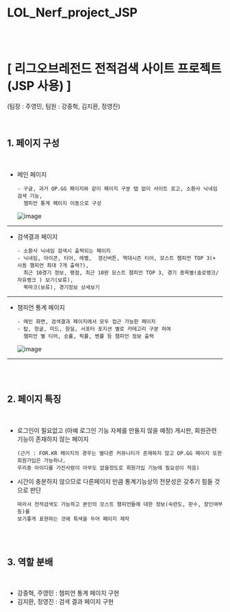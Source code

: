 # LOL_Nerf_project_JSP

<br>
<br>


<h1><b>[ 리그오브레전드 전적검색 사이트 프로젝트 (JSP 사용) ]</b></h1>

(팀장 : 주영민, 팀원 : 강중혁, 김지환, 정영진)

<br>

<h2><b>1. 페이지 구성 </b></h2>
<br>

  - 메인 페이지

        - 구글, 과거 OP.GG 페이지와 같이 페이지 구분 탭 없이 사이트 로고, 소환사 닉네임 검색 기능,
          챔피언 통계 페이지 이동으로 구성 
    ![image](https://user-images.githubusercontent.com/110506500/207396098-a981a414-419d-4d32-a209-af3f2dd1fc79.png)

***

  - 검색결과  페이지
  
        - 소환사 닉네임 검색시 출력되는 페이지
        - 닉네임, 아이콘, 티어, 레벨,  갱신버튼, 역대시즌 티어, 모스트 챔피언 TOP 3(+ 사용 챔피언 최대 7개 출력?),
          최근 10경기 정보, 평점, 최근 10판 모스트 챔피언 TOP 3, 경기 종목별(솔로랭크/자유랭크 ) 보기(보류), 
          북마크(보류), 경기정보 상세보기

***

  - 챔피언 통계 페이지
  
        - 메인 화면, 검색결과 페이지에서 모두 접근 가능한 페이지
        - 탑, 정글, 미드, 원딜, 서포터 포지션 별로 카테고리 구분 하여 
          챔피언 별 티어, 승률, 픽률, 벤률 등 챔피언 정보 출력
    ![image](https://user-images.githubusercontent.com/110506500/207396883-bbfbf061-8776-49a9-b8df-e30d85f61950.png)

***

<br>
<br>


<h2><b>2. 페이지 특징 </b></h2>
<br>

  - 로그인이 필요없고 (아예 로그인 기능 자체를 만들지 않을 예정)
         게시판, 회원관련 기능이 존재하지 않는 페이지
     
        (근거 : FOR.KR 페이지의 경우는 별다른 커뮤니티가 존재하지 않고 OP.GG 페이지 또한 회원가입은 가능하나,
        우리중 아이디를 가진사람이 아무도 없을정도로 회원가입 기능에 필요성이 적음)

  - 시간이 충분하지 않으므로 다른페이지 만큼 통계기능상의 전문성은 갖추기 힘들 것으로 판단
    
        따라서 전적검색도 가능하고 본인의 모스트 챔피언들에 대한 정보(숙련도, 판수, 장인여부 등)를
        보기좋게 표현하는 것에 특색을 두어 페이지 제작

<br>
<br>

<h2><b>3. 역할 분배 </b></h2>
<br>

  -  강중혁, 주영민 : 챔피언 통계 페이지 구현
  -  김지환, 정영진 : 검색 결과 페이지 구현

